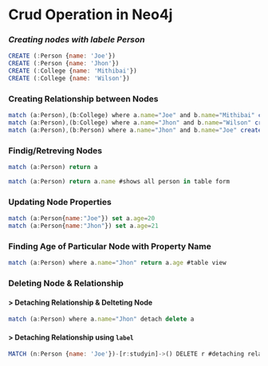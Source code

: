 # Crud Operation in Neo4j

### *Creating nodes with labele Person*

```javascript
CREATE (:Person {name: 'Joe'})
CREATE (:Person {name: 'Jhon'})
CREATE (:College {name: 'Mithibai'})
CREATE (:College {name: 'Wilson'})
```

### Creating Relationship between Nodes
```javascript
match (a:Person),(b:College) where a.name="Joe" and b.name="Mithibai" create(a)-[:studyin]->(b)
match (a:Person),(b:College) where a.name="Jhon" and b.name="Wilson" create(a)-[:studyin]->(b)
match (a:Person),(b:Person) where a.name="Jhon" and b.name="Joe" create(a)-[:friend]->(b)
```

### Findig/Retreving Nodes
```javascript
match (a:Person) return a

```
```javascript
match (a:Person) return a.name #shows all person in table form
```

### Updating Node Properties
```javascript
match (a:Person{name:"Joe"}) set a.age=20 
match (a:Person{name:"Jhon"}) set a.age=21 
```

### Finding Age of Particular Node with Property Name 
```javascript
match (a:Person) where a.name="Jhon" return a.age #table view
```

### Deleting Node & Relationship
#### > Detaching Relationship & Delteting Node
```javascript
match (a:Person) where a.name="Jhon" detach delete a
```
#### > Detaching Relationship using `label`
```javascript
MATCH (n:Person {name: 'Joe'})-[r:studyin]->() DELETE r #detaching relation ship
```

